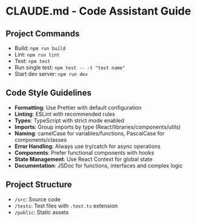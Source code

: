 # CLAUDE.md - Code Assistant Guide

## Project Commands
- Build: `npm run build`
- Lint: `npm run lint`
- Test: `npm test`
- Run single test: `npm test -- -t "test name"` 
- Start dev server: `npm run dev`

## Code Style Guidelines
- **Formatting**: Use Prettier with default configuration
- **Linting**: ESLint with recommended rules
- **Types**: TypeScript with strict mode enabled
- **Imports**: Group imports by type (React/libraries/components/utils)
- **Naming**: camelCase for variables/functions, PascalCase for components/classes
- **Error Handling**: Always use try/catch for async operations
- **Components**: Prefer functional components with hooks
- **State Management**: Use React Context for global state
- **Documentation**: JSDoc for functions, interfaces and complex logic

## Project Structure
- `/src`: Source code
- `/tests`: Test files with `.test.ts` extension
- `/public`: Static assets